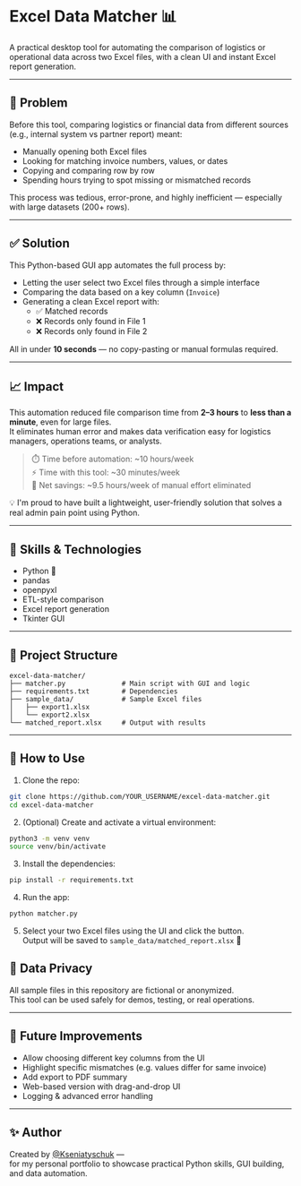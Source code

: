 # Excel Data Matcher 📊  
A practical desktop tool for automating the comparison of logistics or operational data across two Excel files, with a clean UI and instant Excel report generation.

---

## 🚀 Problem

Before this tool, comparing logistics or financial data from different sources (e.g., internal system vs partner report) meant:

- Manually opening both Excel files
- Looking for matching invoice numbers, values, or dates
- Copying and comparing row by row
- Spending hours trying to spot missing or mismatched records

This process was tedious, error-prone, and highly inefficient — especially with large datasets (200+ rows).

---

## ✅ Solution

This Python-based GUI app automates the full process by:

- Letting the user select two Excel files through a simple interface
- Comparing the data based on a key column (`Invoice`)
- Generating a clean Excel report with:
  - ✅ Matched records
  - ❌ Records only found in File 1
  - ❌ Records only found in File 2

All in under **10 seconds** — no copy-pasting or manual formulas required.

---

## 📈 Impact

This automation reduced file comparison time from **2–3 hours** to **less than a minute**, even for large files.  
It eliminates human error and makes data verification easy for logistics managers, operations teams, or analysts.

> ⏱️ Time before automation: ~10 hours/week  
> ⚡ Time with this tool: ~30 minutes/week  
> 💸 Net savings: ~9.5 hours/week of manual effort eliminated

💡 I'm proud to have built a lightweight, user-friendly solution that solves a real admin pain point using Python.

---

## 🧠 Skills & Technologies

- Python 🐍  
- pandas  
- openpyxl  
- ETL-style comparison  
- Excel report generation  
- Tkinter GUI

---

## 📂 Project Structure

```
excel-data-matcher/
├── matcher.py              # Main script with GUI and logic
├── requirements.txt        # Dependencies
├── sample_data/            # Sample Excel files
│   ├── export1.xlsx
│   └── export2.xlsx
└── matched_report.xlsx     # Output with results
```

---

## 🔧 How to Use

1. Clone the repo:

```bash
git clone https://github.com/YOUR_USERNAME/excel-data-matcher.git
cd excel-data-matcher
```

2. (Optional) Create and activate a virtual environment:

```bash
python3 -m venv venv
source venv/bin/activate
```

3. Install the dependencies:

```bash
pip install -r requirements.txt
```

4. Run the app:

```bash
python matcher.py
```

5. Select your two Excel files using the UI and click the button.  
   Output will be saved to `sample_data/matched_report.xlsx` 📁

## 🔐 Data Privacy

All sample files in this repository are fictional or anonymized.  
This tool can be used safely for demos, testing, or real operations.

---

## 🧰 Future Improvements

- Allow choosing different key columns from the UI  
- Highlight specific mismatches (e.g. values differ for same invoice)  
- Add export to PDF summary  
- Web-based version with drag-and-drop UI  
- Logging & advanced error handling

---

## ✨ Author

Created by [@Kseniatyschuk](https://github.com/Kseniatyschuk) —  
for my personal portfolio to showcase practical Python skills, GUI building, and data automation.
